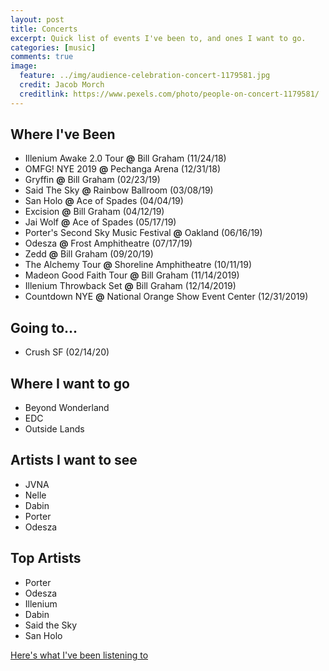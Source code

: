 ```yaml
---
layout: post
title: Concerts
excerpt: Quick list of events I've been to, and ones I want to go.
categories: [music]
comments: true
image:
  feature: ../img/audience-celebration-concert-1179581.jpg
  credit: Jacob Morch
  creditlink: https://www.pexels.com/photo/people-on-concert-1179581/
---
```


## Where I've Been
- Illenium Awake 2.0 Tour **@** Bill Graham (11/24/18)
- OMFG! NYE 2019 **@** Pechanga Arena (12/31/18)
- Gryffin **@** Bill Graham (02/23/19)
- Said The Sky **@** Rainbow Ballroom (03/08/19)
- San Holo **@** Ace of Spades (04/04/19)
- Excision **@** Bill Graham (04/12/19)
- Jai Wolf **@** Ace of Spades (05/17/19)
- Porter's Second Sky Music Festival **@** Oakland (06/16/19)
- Odesza **@** Frost Amphitheatre (07/17/19)
- Zedd **@** Bill Graham (09/20/19)
- The Alchemy Tour **@** Shoreline Amphitheatre (10/11/19)
- Madeon Good Faith Tour **@** Bill Graham (11/14/2019)
- Illenium Throwback Set **@** Bill Graham (12/14/2019)
- Countdown NYE **@** National Orange Show Event Center (12/31/2019)

## Going to...
- Crush SF (02/14/20)

## Where I want to go
- Beyond Wonderland
- EDC
- Outside Lands

## Artists I want to see
- JVNA
- Nelle
- Dabin
- Porter
- Odesza


## Top Artists
- Porter
- Odesza
- Illenium
- Dabin
- Said the Sky
- San Holo

[Here's what I've been listening to](https://soundcloud.com/user-884716107/likes)
